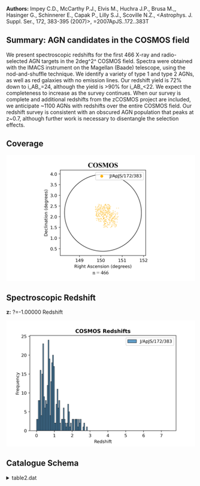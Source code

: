 **Authors:** Impey C.D., McCarthy P.J., Elvis M., Huchra J.P., Brusa M.,, Hasinger G., Schinnerer E., Capak P., Lilly S.J., Scoville N.Z., <Astrophys. J. Suppl. Ser., 172, 383-395 (2007)>, =2007ApJS..172..383T

## Summary: AGN candidates in the COSMOS field 

We present spectroscopic redshifts for the first 466 X-ray and radio-selected AGN targets in the 2deg^2^ COSMOS field. Spectra were obtained with the IMACS instrument on the Magellan (Baade) telescope, using the nod-and-shuffle technique. We identify a variety of type 1 and type 2 AGNs, as well as red galaxies with no emission lines. Our redshift yield is 72% down to i_AB_=24, although the yield is >90% for i_AB_<22. We expect the completeness to increase as the survey continues. When our survey is complete and additional redshifts from the zCOSMOS project are included, we anticipate ~1100 AGNs with redshifts over the entire COSMOS field. Our redshift survey is consistent with an obscured AGN population that peaks at z~0.7, although further work is necessary to disentangle the selection effects.
## Coverage
![image](https://raw.githubusercontent.com/joshgithubbin/Sherlock-DDF/refs/heads/main/Catalogue%20Plotting/Catalogues/J-ApJS-172-383/Subcatalogues/COSMOS/Plots/fieldcover.png)
## Spectroscopic Redshift 
 
**z:** ?=-1.00000 Redshift 
 

![image](https://raw.githubusercontent.com/joshgithubbin/Sherlock-DDF/refs/heads/main/Catalogue%20Plotting/Catalogues/J-ApJS-172-383/Subcatalogues/COSMOS/Plots/zspec.png)
## Catalogue Schema

<details>
<summary>table2.dat</summary>

| Bytes   | Format   | Units    | Label     | Explanations                                   |
|:--------|:---------|:---------|:----------|:-----------------------------------------------|
| 1- 6    | A6       | ---      | ---       | [COSMOS]                                       |
| 8- 26   | A19      | ---      | [TIM2007] | Object name (JHHMMSS.ss+DDMMSS.s),             |
| 28- 38  | F11.7    | deg      | RAdeg     | Right Ascension in decimal degrees (J2000)     |
| 40- 48  | F9.7     | deg      | DEdeg     | Declination in decimal degrees (J2000)         |
| 50- 54  | F5.2     | ---      | imag      | HST/ACS i band AB magnitude                    |
| 56- 61  | F6.2     | ---      | S/N       | Signal-to-noise                                |
| 63- 67  | I5       | ---      | Texp      | Exposure time                                  |
| 69- 73  | A5       | ---      | Type      | Source classification (1)                      |
| 75- 82  | F8.5     | ---      | z         | ?=-1.00000 Redshift                            |
| 84      | A1       | ---      | n_z       | [c] Manually assigned z (2)                    |
| 86- 93  | F8.5     | ---      | e_z       | ?=-1.00000 The 1{sigma} error in z             |
| 95      | A1       | ---      | n_e_z     | [b] Manually assigned e_z (3)                  |
| 97      | A1       | ---      | zconf     | Confidence note on z (4)                       |
| 1       | =        | Type     | 1         | AGN                                            |
| 2       | =        | Type     | 2         | AGN                                            |
| 2       | AGN      | and      | red       | galaxy hybrid                                  |
| 2       | Type     | 1        | AGN       | had their  redshifts                           |
| 1       | =        | redshift | is        | considered unambiguous                         |
| 2       | =        | only     | one       | line fit or the redshift comes strictly from a |

**Note**: Source type as follows:
     q1 = Type 1 AGN
     q2 = Type 2 AGN
      e = red galaxy
    q2e = Type 2 AGN and red galaxy hybrid
  mstar = M-type stars
      ? = questionable classification
     q? = blue continua but no obvious emission lines
     e? = red  continua and no emission or absorption lines
Note (2): 'c' indicates that these zconf=2 Type 1 AGN had their  redshifts
     manually adjusted to be more consistent with  their u*(CFHT)-B(Subaru)
     and V(Subaru)-r(Subaru) colors.
Note (3): 'b' indicates objects with a manually assigned redshift error
     derived from the 5-pixel spectral resolution.
Note (4): Note on zconf as follows:
      1 = redshift is considered unambiguous 
      2 = only one line fit or the redshift comes strictly from a 
          well-fit continuum shape over the entire spectral range 
      ? = signal-to-noise of the object spectrum was too low for 
          a redshift to be determined

</details>

